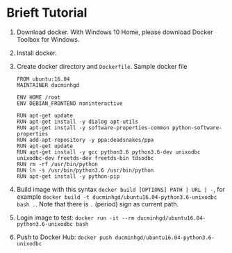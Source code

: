 # Brieft Tutorial

1. Download docker. With Windows 10 Home, please download Docker Toolbox for Windows.

2. Install docker.

3. Create docker directory and `Dockerfile`. Sample docker file

    ```
    FROM ubuntu:16.04
    MAINTAINER ducminhgd

    ENV HOME /root
    ENV DEBIAN_FRONTEND noninteractive

    RUN apt-get update
    RUN apt-get install -y dialog apt-utils
    RUN apt-get install -y software-properties-common python-software-properties
    RUN add-apt-repository -y ppa:deadsnakes/ppa
    RUN apt-get update
    RUN apt-get install -y gcc python3.6 python3.6-dev unixodbc unixodbc-dev freetds-dev freetds-bin tdsodbc
    RUN rm -rf /usr/bin/python
    RUN ln -s /usr/bin/python3.6 /usr/bin/python
    RUN apt-get install -y python-pip
    ```

4. Build image with this syntax `docker build [OPTIONS] PATH | URL | -`, for example `docker build -t ducminhgd/ubuntu16.04-python3.6-unixodbc bash .`. Note that there is `.` (period) sign as current path.

5. Login image to test: `docker run -it --rm ducminhgd/ubuntu16.04-python3.6-unixodbc bash`

6. Push to Docker Hub: `docker push ducminhgd/ubuntu16.04-python3.6-unixodbc`